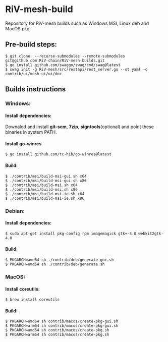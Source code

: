 # RiV-mesh-build
Repository for RiV-mesh builds such as Windows MSI, Linux deb and MacOS pkg.

## Pre-build steps:
```
$ git clone  --recurse-submodules --remote-submodules git@github.com:RiV-chain/RiV-mesh-builds.git
$ go install github.com/swaggo/swag/cmd/swag@latest
$ swag init -g RiV-mesh/src/restapi/rest_server.go --ot yaml -o contrib/ui/mesh-ui/ui/doc
```

## Builds instructions

### Windows:
#### Install dependencies:
Downalod and install **git-scm**, **7zip**, **signtools**(optional) and point these binaries in system PATH.
#### Install go-winres
```
$ go install github.com/tc-hib/go-winres@latest
```

#### Build:
```
$ ./contrib/msi/build-msi-gui.sh x64
$ ./contrib/msi/build-msi-gui.sh x86
$ ./contrib/msi/build-msi.sh x64
$ ./contrib/msi/build-msi.sh x86
$ ./contrib/msi/build-msi-ie.sh x64
$ ./contrib/msi/build-msi-ie.sh x86
```

### Debian:
#### Install dependencies:
```
$ sudo apt-get install pkg-config rpm imagemagick gtk+-3.0 webkit2gtk-4.0
```
#### Build:
```
$ PKGARCH=amd64 sh ./contrib/deb/generate-gui.sh
$ PKGARCH=amd64 sh ./contrib/deb/generate.sh
```

### MacOS:
#### Install coreutils:
```
$ brew install coreutils
```
#### Build:
```
$ PKGARCH=amd64 sh contrib/macos/create-pkg-gui.sh
$ PKGARCH=arm64 sh contrib/macos/create-pkg-gui.sh
$ PKGARCH=amd64 sh contrib/macos/create-pkg.sh
$ PKGARCH=arm64 sh contrib/macos/create-pkg.sh
```
